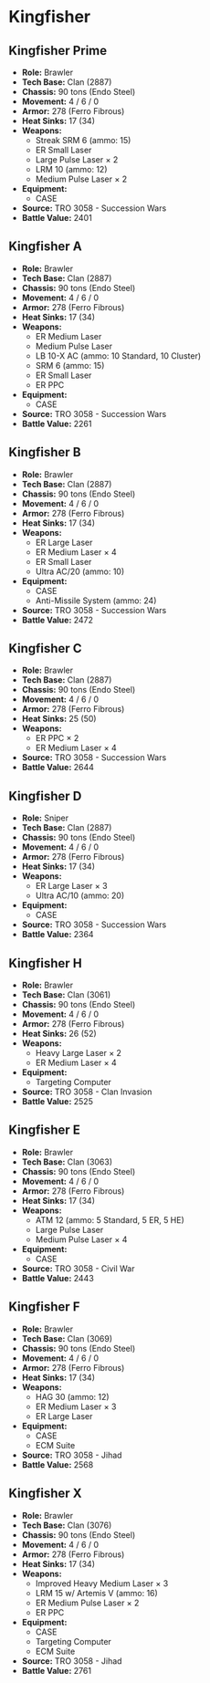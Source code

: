 # Kingfisher
## Kingfisher Prime
- **Role:** Brawler
- **Tech Base:** Clan (2887)
- **Chassis:** 90 tons (Endo Steel)
- **Movement:** 4 / 6 / 0
- **Armor:** 278 (Ferro Fibrous)
- **Heat Sinks:** 17 (34)
- **Weapons:**
  - Streak SRM 6 (ammo: 15)
  - ER Small Laser
  - Large Pulse Laser × 2
  - LRM 10 (ammo: 12)
  - Medium Pulse Laser × 2
- **Equipment:**
  - CASE
- **Source:** TRO 3058 - Succession Wars
- **Battle Value:** 2401

## Kingfisher A
- **Role:** Brawler
- **Tech Base:** Clan (2887)
- **Chassis:** 90 tons (Endo Steel)
- **Movement:** 4 / 6 / 0
- **Armor:** 278 (Ferro Fibrous)
- **Heat Sinks:** 17 (34)
- **Weapons:**
  - ER Medium Laser
  - Medium Pulse Laser
  - LB 10-X AC (ammo: 10 Standard, 10 Cluster)
  - SRM 6 (ammo: 15)
  - ER Small Laser
  - ER PPC
- **Equipment:**
  - CASE
- **Source:** TRO 3058 - Succession Wars
- **Battle Value:** 2261

## Kingfisher B
- **Role:** Brawler
- **Tech Base:** Clan (2887)
- **Chassis:** 90 tons (Endo Steel)
- **Movement:** 4 / 6 / 0
- **Armor:** 278 (Ferro Fibrous)
- **Heat Sinks:** 17 (34)
- **Weapons:**
  - ER Large Laser
  - ER Medium Laser × 4
  - ER Small Laser
  - Ultra AC/20 (ammo: 10)
- **Equipment:**
  - CASE
  - Anti-Missile System (ammo: 24)
- **Source:** TRO 3058 - Succession Wars
- **Battle Value:** 2472

## Kingfisher C
- **Role:** Brawler
- **Tech Base:** Clan (2887)
- **Chassis:** 90 tons (Endo Steel)
- **Movement:** 4 / 6 / 0
- **Armor:** 278 (Ferro Fibrous)
- **Heat Sinks:** 25 (50)
- **Weapons:**
  - ER PPC × 2
  - ER Medium Laser × 4
- **Source:** TRO 3058 - Succession Wars
- **Battle Value:** 2644

## Kingfisher D
- **Role:** Sniper
- **Tech Base:** Clan (2887)
- **Chassis:** 90 tons (Endo Steel)
- **Movement:** 4 / 6 / 0
- **Armor:** 278 (Ferro Fibrous)
- **Heat Sinks:** 17 (34)
- **Weapons:**
  - ER Large Laser × 3
  - Ultra AC/10 (ammo: 20)
- **Equipment:**
  - CASE
- **Source:** TRO 3058 - Succession Wars
- **Battle Value:** 2364

## Kingfisher H
- **Role:** Brawler
- **Tech Base:** Clan (3061)
- **Chassis:** 90 tons (Endo Steel)
- **Movement:** 4 / 6 / 0
- **Armor:** 278 (Ferro Fibrous)
- **Heat Sinks:** 26 (52)
- **Weapons:**
  - Heavy Large Laser × 2
  - ER Medium Laser × 4
- **Equipment:**
  - Targeting Computer
- **Source:** TRO 3058 - Clan Invasion
- **Battle Value:** 2525

## Kingfisher E
- **Role:** Brawler
- **Tech Base:** Clan (3063)
- **Chassis:** 90 tons (Endo Steel)
- **Movement:** 4 / 6 / 0
- **Armor:** 278 (Ferro Fibrous)
- **Heat Sinks:** 17 (34)
- **Weapons:**
  - ATM 12 (ammo: 5 Standard, 5 ER, 5 HE)
  - Large Pulse Laser
  - Medium Pulse Laser × 4
- **Equipment:**
  - CASE
- **Source:** TRO 3058 - Civil War
- **Battle Value:** 2443

## Kingfisher F
- **Role:** Brawler
- **Tech Base:** Clan (3069)
- **Chassis:** 90 tons (Endo Steel)
- **Movement:** 4 / 6 / 0
- **Armor:** 278 (Ferro Fibrous)
- **Heat Sinks:** 17 (34)
- **Weapons:**
  - HAG 30 (ammo: 12)
  - ER Medium Laser × 3
  - ER Large Laser
- **Equipment:**
  - CASE
  - ECM Suite
- **Source:** TRO 3058 - Jihad
- **Battle Value:** 2568

## Kingfisher X
- **Role:** Brawler
- **Tech Base:** Clan (3076)
- **Chassis:** 90 tons (Endo Steel)
- **Movement:** 4 / 6 / 0
- **Armor:** 278 (Ferro Fibrous)
- **Heat Sinks:** 17 (34)
- **Weapons:**
  - Improved Heavy Medium Laser × 3
  - LRM 15 w/ Artemis V (ammo: 16)
  - ER Medium Pulse Laser × 2
  - ER PPC
- **Equipment:**
  - CASE
  - Targeting Computer
  - ECM Suite
- **Source:** TRO 3058 - Jihad
- **Battle Value:** 2761

